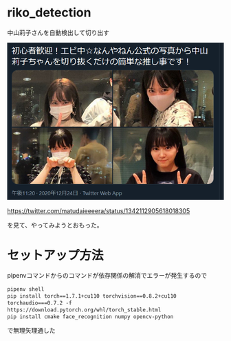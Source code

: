 # riko_detection
中山莉子さんを自動検出して切り出す

![motivation](motivation_tweet.png) 

https://twitter.com/matudaieeeera/status/1342112905618018305

を見て、やってみようとおもった。

# セットアップ方法

pipenvコマンドからのコマンドが依存関係の解消でエラーが発生するので

```
pipenv shell
pip install torch==1.7.1+cu110 torchvision==0.8.2+cu110 torchaudio===0.7.2 -f https://download.pytorch.org/whl/torch_stable.html
pip install cmake face_recognition numpy opencv-python
```

で無理矢理通した